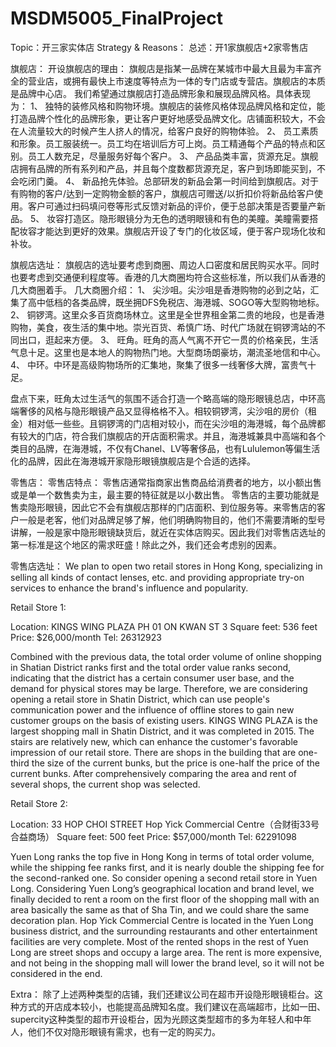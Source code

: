 # MSDM5005_FinalProject

Topic：开三家实体店
Strategy & Reasons：
总述：开1家旗舰店+2家零售店

旗舰店：
开设旗舰店的理由：
旗舰店是指某一品牌在某城市中最大且最为丰富齐全的营业店，或拥有最快上市速度等特点为一体的专门店或专营店。旗舰店的本质是品牌中心店。
我们希望通过旗舰店打造品牌形象和展现品牌风格。具体表现为：
1、	独特的装修风格和购物环境。旗舰店的装修风格体现品牌风格和定位，能打造品牌个性化的品牌形象，更让客户更好地感受品牌文化。店铺面积较大，不会在人流量较大的时候产生人挤人的情况，给客户良好的购物体验。
2、	员工素质和形象。员工服装统一。员工均在培训后方可上岗。员工精通每个产品的特点和区别。员工人数充足，尽量服务好每个客户。
3、	产品品类丰富，货源充足。旗舰店拥有品牌的所有系列和产品，并且每个度数都货源充足，客户到场即能买到，不会吃闭门羹。
4、	新品抢先体验。总部研发的新品会第一时间给到旗舰店。对于有购物的客户/达到一定购物金额的客户，旗舰店可赠送/以折扣价将新品给客户使用。客户可通过扫码填问卷等形式反馈对新品的评价，便于总部决策是否要量产新品。
5、	妆容打造区。隐形眼镜分为无色的透明眼镜和有色的美瞳。美瞳需要搭配妆容才能达到更好的效果。旗舰店开设了专门的化妆区域，便于客户现场化妆和补妆。

旗舰店选址：
旗舰店的选址要考虑到商圈、周边人口密度和居民购买水平。同时也要考虑到交通便利程度等。香港的几大商圈均符合这些标准，所以我们从香港的几大商圈着手。
几大商圈介绍：
1、	尖沙咀。尖沙咀是香港购物的必到之站，汇集了高中低档的各类品牌，既坐拥DFS免税店、海港城、SOGO等大型购物地标。
2、	铜锣湾。这里众多百货商场林立。这里是全世界租金第二贵的地段，也是香港购物，美食，夜生活的集中地。崇光百货、希慎广场、时代广场就在铜锣湾站的不同出口，逛起来方便。
3、	旺角。旺角的高人气离不开它一贯的价格亲民，生活气息十足。这里也是本地人的购物热门地。大型商场朗豪坊，潮流圣地信和中心。
4、	中环。中环是高级购物场所的汇集地，聚集了很多一线奢侈大牌，富贵气十足。

盘点下来，旺角太过生活气的氛围不适合打造一个略高端的隐形眼镜总店，中环高端奢侈的风格与隐形眼镜产品又显得格格不入。相较铜锣湾，尖沙咀的房价（租金）相对低一些些。且铜锣湾的门店相对较小，而在尖沙咀的海港城，每个品牌都有较大的门店，符合我们旗舰店的开店面积需求。并且，海港城兼具中高端和各个类目的品牌，在海港城，不仅有Chanel、LV等奢侈品，也有Lululemon等偏生活化的品牌，因此在海港城开家隐形眼镜旗舰店是个合适的选择。

零售店：
零售店特点：
零售店通常指商家出售商品给消费者的地方，以小额出售或是单一个数售卖为主，最主要的特征就是以小数出售。
零售店的主要功能就是售卖隐形眼镜，因此它不会有旗舰店那样的门店面积、到位服务等。来零售店的客户一般是老客，他们对品牌足够了解，他们明确购物目的，他们不需要清晰的型号讲解，一般是家中隐形眼镜缺货后，就近在实体店购买。因此我们对零售店选址的第一标准是这个地区的需求旺盛！除此之外，我们还会考虑别的因素。

零售店选址：
We plan to open two retail stores in Hong Kong, specializing in selling all kinds of contact lenses, etc. and providing appropriate try-on services to enhance the brand's influence and popularity.

Retail Store 1:

Location: KINGS WING PLAZA PH 01 ON KWAN ST 3 
Square feet: 536 feet 
Price: $26,000/month 
Tel: 26312923

Combined with the previous data, the total order volume of online shopping in Shatian District ranks first and the total order value ranks second, indicating that the district has a certain consumer user base, and the demand for physical stores may be large. Therefore, we are considering opening a retail store in Shatin District, which can use people's communication power and the influence of offline stores to gain new customer groups on the basis of existing users.
KINGS WING PLAZA is the largest shopping mall in Shatin District, and it was completed in 2015. The stairs are relatively new, which can enhance the customer's favorable impression of our retail store. There are shops in the building that are one-third the size of the current bunks, but the price is one-half the price of the current bunks. After comprehensively comparing the area and rent of several shops, the current shop was selected.

Retail Store 2:

Location: 33 HOP CHOI STREET Hop Yick Commercial Centre（合财街33号 合益商场）
Square feet: 500 feet 
Price: $57,000/month 
Tel: 62291098

Yuen Long ranks the top five in Hong Kong in terms of total order volume, while the shipping fee ranks first, and it is nearly double the shipping fee for the second-ranked one. So consider opening a second retail store in Yuen Long.
Considering Yuen Long’s geographical location and brand level, we finally decided to rent a room on the first floor of the shopping mall with an area basically the same as that of Sha Tin, and we could share the same decoration plan. Hop Yick Commercial Centre is located in the Yuen Long business district, and the surrounding restaurants and other entertainment facilities are very complete. Most of the rented shops in the rest of Yuen Long are street shops and occupy a large area. The rent is more expensive, and not being in the shopping mall will lower the brand level, so it will not be considered in the end.

Extra：
除了上述两种类型的店铺，我们还建议公司在超市开设隐形眼镜柜台。这种方式的开店成本较小，也能提高品牌知名度。我们建议在高端超市，比如一田、supercity这种类型的超市开设柜台，因为光顾这类型超市的多为年轻人和中年人，他们不仅对隐形眼镜有需求，也有一定的购买力。
